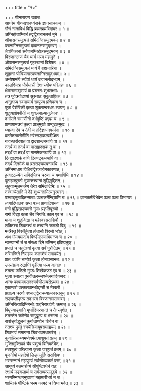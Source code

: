 +++
title = "१०"

+++
श्रीनारायण उवाच  
आग्नेयं गौणमज्ञानध्वंसकं ज्ञानसाधकम् ।  
गौणं नानाविधं विद्धि ब्रह्मन्ब्रह्मविदांवर ॥ १ ॥  
अग्निहोत्राग्निजं तद्वद्विरजानलजं मुने ।  
औपासनसमुत्पन्नं समिदग्निसमुद्भवम् ॥ २ ॥  
पचनाग्निसमुत्पन्नं दावानलसमुद्भवम् ।  
त्रैवर्णिकानां सर्वेषामग्निहोत्रसमुद्भवम् ॥ ३ ॥  
विरजानलजं चैव धार्यं भस्म महामुने ।  
औपासनसमुत्पन्नं गृहस्थानां विशेषतः ॥ ४ ॥  
समिदग्निसमुत्पन्नं धार्यं वै ब्रह्मचारिणा ।  
शूद्राणां श्रोत्रियागारपचनाग्निसमुद्भवम्॥ ५ ॥  
अन्येषामपि सर्वेषां धार्यं दावानलोद्भवम् ।  
कालश्चित्रा पौर्णमासी देशः स्वीयः परिग्रहः ॥ ६ ॥  
क्षेत्रारामाद्यरण्यं वा प्रशस्तः शुभलक्षणः ।  
तत्र पूर्वत्रयोदश्यां सुस्नातः सुकृताह्निकः ॥ ७ ॥  
अनुज्ञाप्य स्वमाचार्यं सम्पूज्य प्रणिपत्य च ।  
पूजां वैशेषिकीं कृत्वा शुक्लाम्बरधरः स्वयम् ॥ ८ ॥  
शुद्धयज्ञोपवीती च शुक्लमाल्यानुलेपनः ।  
दर्भासने समासीनो दर्भमुष्टिं प्रगृह्य च ॥ ९ ॥  
प्राणायामत्रयं कृत्वा प्राङ्‌मुखो वाप्युदङ्‌मुखः ।  
ध्यात्वा देवं च देवीं च तद्विज्ञापनवर्त्मना ॥ १० ॥  
व्रतमेतत्करोमीति भवेत्सङ्‌कल्पदीक्षितः ।  
यावच्छरीरपातं वा द्वादशाब्दमथापि वा ॥ ११ ॥  
तदर्धं वा तदर्धं वा मासद्वादशकं तु वा ।  
तदर्धं वा तदर्धं वा मासमेकमथापि वा ॥ १२ ॥  
दिनद्वादशकं वापि दिनषट्कमथापि वा ।  
तदर्धं दिनमेकं वा व्रतसङ्‌कल्पनावधि ॥ १३ ॥  
अग्निमाधाय विधिवद्विरजाहोमकारणात् ।  
हुत्वाऽऽज्येन समिद्‌भिश्च चरुणा च यथाविधि ॥ १४ ॥  
पूताहात्पुरतो भूयस्तत्त्वानां शुद्धिमुद्दिशन् ।  
जुहुयान्मूलमन्त्रेण तैरेव समिदादिभिः ॥ १५ ॥  
तत्त्वान्येतानि मे देहे शुध्यन्तामित्यनुस्मरन् ।  
पश्चाद्‌भूतादितन्मात्राः पञ्चकर्मेन्द्रियाणि च ॥ १६ ॥
ज्ञानकर्मविभेदेन पञ्च पञ्च विभागशः ।  
त्वगादिधातवः सप्त पञ्च प्राणादिवायवः ॥ १७ ॥  
मनो बुद्धिरहङ्‌कारो गुणाः प्रकृतिपूरुषौ ।  
रागो विद्या कला चैव नियतिः काल एव च ॥ १८ ॥  
माया च शुद्धविद्या च महेश्वरसदाशिवौ ।  
शक्तिश्च शिवतत्त्वं च तत्त्वानि क्रमशो विदुः ॥ १९ ॥  
मन्त्रैस्तु विरजैर्हुत्वा होतासौ विरजो भवेत् ।  
अथ गोमयमादाय पिण्डीकृत्याभिमन्त्र्य च ॥ २० ॥  
न्यस्याग्नौ तं च संरक्ष्य दिने तस्मिन् हविष्यभुक् ।  
प्रभाते च चतुर्दश्यां कृत्वा सर्वं पुरोदितम् ॥ २१ ॥  
तस्मिन्दिने निराहारः कालशेषं समापयेत् ।  
प्रातः पर्वणि चाप्येवं कृत्वा होमावसानतः ॥ २२ ॥  
उपसंहृत्य रुद्राग्निं गृहीत्वा भस्म यत्नतः ।  
ततश्च जटिलो मुण्डः शिखैकजट एव च ॥ २३ ॥  
भूत्वा स्नात्वा पुनर्वीतलज्जश्चेत्स्याद्दिगम्बरः ।  
अन्यः काषायवसनश्चर्मचीराम्बरोऽथवा ॥ २४ ॥  
एकाम्बरो वल्कलवान्भवेद्दण्डी च मेखली ।  
प्रक्षाल्य चरणौ पश्चाद्‌द्विराचम्यात्मनस्तनुम् ॥ २५ ॥  
सङ्‌कलीकृत्य तद्भस्म विरजानलसम्भवम् ।  
अग्निरित्यादिभिर्मन्त्रैः षड्‌भिराथर्वणैः क्रमात् ॥ २६ ॥  
विमृज्याङ्‌गानि मूर्धादिचरणान्तं च तैः स्पृशेत् ।  
ततस्तेन क्रमेणैव समुद्धूल्य च भस्मना ॥ २७ ॥  
सर्वाङ्‌गोद्धूलनं कुर्यात्प्रणवेन शिवेन वा ।  
ततश्च पुण्ड्रं रचयेत्त्रियायुषसमाह्वयम् ॥ २८ ॥  
शिवभावं समागम्य शिवभावमथाचरेत् ।  
कुर्यात्त्रिसन्ध्यमप्येवमेतत्पाशुपतं व्रतम् ॥ २९ ॥  
भुक्तिमुक्तिप्रदं चैव पशुत्वं विनिवर्तयेत् ।  
तत्पशुत्वं परित्यज्य कृत्वा पाशुपतं व्रतम् ॥ ३० ॥  
पूजनीयो महादेवो लिङ्‌गमूर्तिः सदाशिवः ।  
भस्मस्नानं महापुण्यं सर्वसौख्यकरं परम् ॥ ३१ ॥  
आयुष्यं बलमारोग्यं श्रीपुष्टिवर्धनं यतः ।  
रक्षार्थं मङ्‌गलार्थं च सर्वसम्पत्समृद्धये ॥ ३२ ॥  
भस्मस्निग्धमनुष्याणां महामारीभयं न च ।  
शान्तिकं पौष्टिकं भस्म कामदं च त्रिधा भवेत् ॥ ३३ ॥
